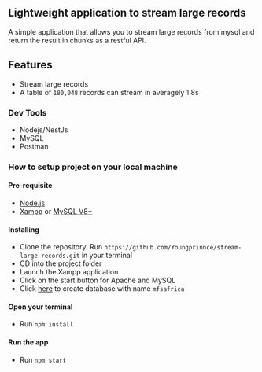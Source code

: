 ## Lightweight application to stream large records
A simple application that allows you to stream large records from mysql and return the result in chunks as a 
 restful API.

## Features
- Stream large records
- A table of ```180,048``` records can stream in averagely 1.8s

### Dev Tools
- Nodejs/NestJs
- MySQL
- Postman

### How to setup project on your local machine
#### Pre-requisite
- [Node.js](https://nodejs.org/en/)
- [Xampp](https://www.apachefriends.org/download.html) or [MySQL V8+](https://dev.mysql.com/downloads/mysql/)

#### Installing 
- Clone the repository. Run ```https://github.com/Youngprinnce/stream-large-records.git``` in your terminal
- CD into the project folder
- Launch the Xampp application
- Click on the start button for Apache and MySQL
- Click [here](http://localhost/phpmyadmin/index.php) to create database with name ```mfsafrica``` 

#### Open your terminal
- Run `npm install` 

#### Run the app
- Run `npm start`